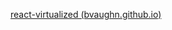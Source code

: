 [react-virtualized (bvaughn.github.io)](http://bvaughn.github.io/react-virtualized/#/components/List)

